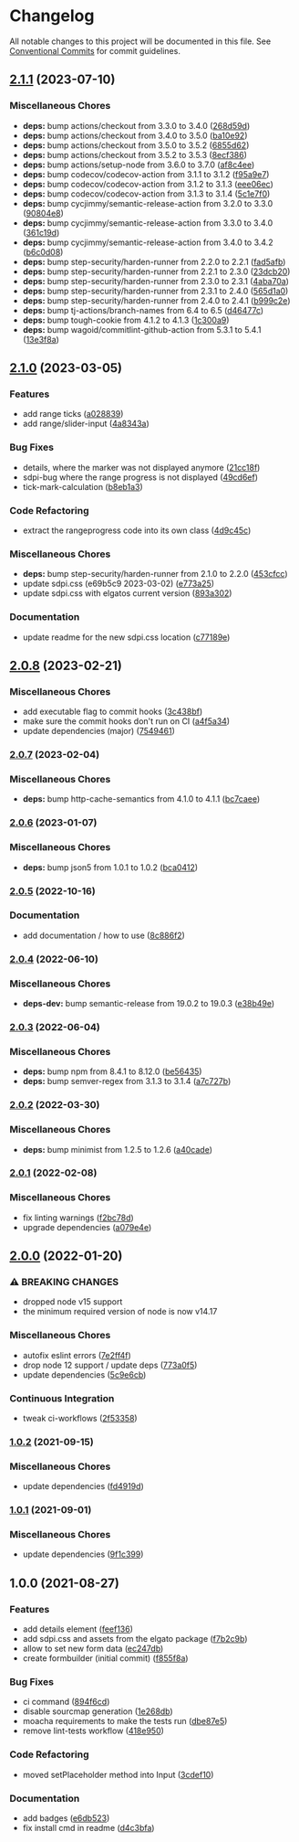 # Changelog

All notable changes to this project will be documented in this file. See
[Conventional Commits](https://conventionalcommits.org) for commit guidelines.

## [2.1.1](https://github.com/rweich/streamdeck-formbuilder/compare/v2.1.0...v2.1.1) (2023-07-10)


### Miscellaneous Chores

* **deps:** bump actions/checkout from 3.3.0 to 3.4.0 ([268d59d](https://github.com/rweich/streamdeck-formbuilder/commit/268d59d61017b53d1b91fb9d420db1c0eca1d827))
* **deps:** bump actions/checkout from 3.4.0 to 3.5.0 ([ba10e92](https://github.com/rweich/streamdeck-formbuilder/commit/ba10e92d2899bb2b54808487598d3629d513e870))
* **deps:** bump actions/checkout from 3.5.0 to 3.5.2 ([6855d62](https://github.com/rweich/streamdeck-formbuilder/commit/6855d62b00b740f90e678375890243d6283709d4))
* **deps:** bump actions/checkout from 3.5.2 to 3.5.3 ([8ecf386](https://github.com/rweich/streamdeck-formbuilder/commit/8ecf3863f2bebaa1dbb95e4b5de540173cbe04f1))
* **deps:** bump actions/setup-node from 3.6.0 to 3.7.0 ([af8c4ee](https://github.com/rweich/streamdeck-formbuilder/commit/af8c4ee579470c47ff8e38476ac4c64c583bb7fc))
* **deps:** bump codecov/codecov-action from 3.1.1 to 3.1.2 ([f95a9e7](https://github.com/rweich/streamdeck-formbuilder/commit/f95a9e7719fa0f56985a1d210b19c14c669a2065))
* **deps:** bump codecov/codecov-action from 3.1.2 to 3.1.3 ([eee06ec](https://github.com/rweich/streamdeck-formbuilder/commit/eee06ec4da97cb21c6bca5b0b1ff31aa1b5de14c))
* **deps:** bump codecov/codecov-action from 3.1.3 to 3.1.4 ([5c1e7f0](https://github.com/rweich/streamdeck-formbuilder/commit/5c1e7f0c58b1569fbe29866662f9c5e5f61c2770))
* **deps:** bump cycjimmy/semantic-release-action from 3.2.0 to 3.3.0 ([90804e8](https://github.com/rweich/streamdeck-formbuilder/commit/90804e853c59f5c69bbeb836b9cbd09d72045701))
* **deps:** bump cycjimmy/semantic-release-action from 3.3.0 to 3.4.0 ([361c19d](https://github.com/rweich/streamdeck-formbuilder/commit/361c19dddf36bfe8332152064fed57d95035bc2c))
* **deps:** bump cycjimmy/semantic-release-action from 3.4.0 to 3.4.2 ([b6c0d08](https://github.com/rweich/streamdeck-formbuilder/commit/b6c0d089cef675360ae23564534c207ea4c58f2b))
* **deps:** bump step-security/harden-runner from 2.2.0 to 2.2.1 ([fad5afb](https://github.com/rweich/streamdeck-formbuilder/commit/fad5afb9aa365254e4a077a529921af8e51a9763))
* **deps:** bump step-security/harden-runner from 2.2.1 to 2.3.0 ([23dcb20](https://github.com/rweich/streamdeck-formbuilder/commit/23dcb2037b7b9273631c1b2be98bfa8e958b350e))
* **deps:** bump step-security/harden-runner from 2.3.0 to 2.3.1 ([4aba70a](https://github.com/rweich/streamdeck-formbuilder/commit/4aba70a36767bfafcbe8e6430ba665d3e567524d))
* **deps:** bump step-security/harden-runner from 2.3.1 to 2.4.0 ([565d1a0](https://github.com/rweich/streamdeck-formbuilder/commit/565d1a06250f6909225ce7ca0ecdb330aa33ee82))
* **deps:** bump step-security/harden-runner from 2.4.0 to 2.4.1 ([b999c2e](https://github.com/rweich/streamdeck-formbuilder/commit/b999c2e79aba0faad7f396f822e1563d699f7a32))
* **deps:** bump tj-actions/branch-names from 6.4 to 6.5 ([d46477c](https://github.com/rweich/streamdeck-formbuilder/commit/d46477ca587a6614912b8b10d4efbeb916b1b517))
* **deps:** bump tough-cookie from 4.1.2 to 4.1.3 ([1c300a9](https://github.com/rweich/streamdeck-formbuilder/commit/1c300a952b9feec369da4b19b2773c51d8ff9e17))
* **deps:** bump wagoid/commitlint-github-action from 5.3.1 to 5.4.1 ([13e3f8a](https://github.com/rweich/streamdeck-formbuilder/commit/13e3f8aa0b5d080a69557138e642f2a0b0b1c676))

## [2.1.0](https://github.com/rweich/streamdeck-formbuilder/compare/v2.0.8...v2.1.0) (2023-03-05)


### Features

* add range ticks ([a028839](https://github.com/rweich/streamdeck-formbuilder/commit/a028839d2f698ed86ae4081f6b12ef76564076c0))
* add range/slider-input ([4a8343a](https://github.com/rweich/streamdeck-formbuilder/commit/4a8343adb5b98efde120b137c70b52717728e70a))


### Bug Fixes

* details, where the marker was not displayed anymore ([21cc18f](https://github.com/rweich/streamdeck-formbuilder/commit/21cc18f3dc6be0bb7f7c040a1c047ccce83ad332))
* sdpi-bug where the range progress is not displayed ([49cd6ef](https://github.com/rweich/streamdeck-formbuilder/commit/49cd6efaed723a47b9c563231b2618c4f6270180))
* tick-mark-calculation ([b8eb1a3](https://github.com/rweich/streamdeck-formbuilder/commit/b8eb1a3cc88383a9c7a15108f0bb4c61bb8b6efa))


### Code Refactoring

* extract the rangeprogress code into its own class ([4d9c45c](https://github.com/rweich/streamdeck-formbuilder/commit/4d9c45caaa2ef580e5b1a67b91004df5edd6751b))


### Miscellaneous Chores

* **deps:** bump step-security/harden-runner from 2.1.0 to 2.2.0 ([453cfcc](https://github.com/rweich/streamdeck-formbuilder/commit/453cfccb044ae55bee9ae873e43b1bba75493884))
* update sdpi.css (e69b5c9 2023-03-02) ([e773a25](https://github.com/rweich/streamdeck-formbuilder/commit/e773a25b798a9e87c257893e49614e6dabd4c06e))
* update sdpi.css with elgatos current version ([893a302](https://github.com/rweich/streamdeck-formbuilder/commit/893a3029efb60d5d8c8fb2be6d743958ea6ab908))


### Documentation

* update readme for the new sdpi.css location ([c77189e](https://github.com/rweich/streamdeck-formbuilder/commit/c77189e2ade77ce781ed461c8dfcb956228809bb))

## [2.0.8](https://github.com/rweich/streamdeck-formbuilder/compare/v2.0.7...v2.0.8) (2023-02-21)


### Miscellaneous Chores

* add executable flag to commit hooks ([3c438bf](https://github.com/rweich/streamdeck-formbuilder/commit/3c438bf3145f725370beb00d9dda322b337a5241))
* make sure the commit hooks don't run on CI ([a4f5a34](https://github.com/rweich/streamdeck-formbuilder/commit/a4f5a344556384d418044512e1379cc0ee6cd2da))
* update dependencies (major) ([7549461](https://github.com/rweich/streamdeck-formbuilder/commit/75494612d89a8c68a030fe1b0bb839d4d0e8c60d))

### [2.0.7](https://github.com/rweich/streamdeck-formbuilder/compare/v2.0.6...v2.0.7) (2023-02-04)


### Miscellaneous Chores

* **deps:** bump http-cache-semantics from 4.1.0 to 4.1.1 ([bc7caee](https://github.com/rweich/streamdeck-formbuilder/commit/bc7caee7e0f1c7bcf6b5d72f7982292808564ef6))

### [2.0.6](https://github.com/rweich/streamdeck-formbuilder/compare/v2.0.5...v2.0.6) (2023-01-07)


### Miscellaneous Chores

* **deps:** bump json5 from 1.0.1 to 1.0.2 ([bca0412](https://github.com/rweich/streamdeck-formbuilder/commit/bca0412a7fcffd8052860b9560b2d0cc36e5566c))

### [2.0.5](https://github.com/rweich/streamdeck-formbuilder/compare/v2.0.4...v2.0.5) (2022-10-16)


### Documentation

* add documentation / how to use ([8c886f2](https://github.com/rweich/streamdeck-formbuilder/commit/8c886f2f4429aa851c499b80e17637a9976ee135))

### [2.0.4](https://github.com/rweich/streamdeck-formbuilder/compare/v2.0.3...v2.0.4) (2022-06-10)


### Miscellaneous Chores

* **deps-dev:** bump semantic-release from 19.0.2 to 19.0.3 ([e38b49e](https://github.com/rweich/streamdeck-formbuilder/commit/e38b49e1d2da57aba6aad9bbc8b69d40dd532972))

### [2.0.3](https://github.com/rweich/streamdeck-formbuilder/compare/v2.0.2...v2.0.3) (2022-06-04)


### Miscellaneous Chores

* **deps:** bump npm from 8.4.1 to 8.12.0 ([be56435](https://github.com/rweich/streamdeck-formbuilder/commit/be564353336f6f95eeb0383a108dea61b2973932))
* **deps:** bump semver-regex from 3.1.3 to 3.1.4 ([a7c727b](https://github.com/rweich/streamdeck-formbuilder/commit/a7c727b1097ae84e2a5f1473de0ae63a4dafee36))

### [2.0.2](https://github.com/rweich/streamdeck-formbuilder/compare/v2.0.1...v2.0.2) (2022-03-30)


### Miscellaneous Chores

* **deps:** bump minimist from 1.2.5 to 1.2.6 ([a40cade](https://github.com/rweich/streamdeck-formbuilder/commit/a40cade4955a8d0a0b0552861433e4ac19668dbc))

### [2.0.1](https://github.com/rweich/streamdeck-formbuilder/compare/v2.0.0...v2.0.1) (2022-02-08)


### Miscellaneous Chores

* fix linting warnings ([f2bc78d](https://github.com/rweich/streamdeck-formbuilder/commit/f2bc78d787fbbd7555e81ea6b54c74f9b6a101c9))
* upgrade dependencies ([a079e4e](https://github.com/rweich/streamdeck-formbuilder/commit/a079e4e1e39bd141045b4998ec668ca42fed7680))

## [2.0.0](https://github.com/rweich/streamdeck-formbuilder/compare/v1.0.2...v2.0.0) (2022-01-20)


### ⚠ BREAKING CHANGES

* dropped node v15 support
* the minimum required version of node is now v14.17

### Miscellaneous Chores

* autofix eslint errors ([7e2ff4f](https://github.com/rweich/streamdeck-formbuilder/commit/7e2ff4f2d0b14285356a935e0161236a3d0f5813))
* drop node 12 support / update deps ([773a0f5](https://github.com/rweich/streamdeck-formbuilder/commit/773a0f5fc6d06691736393444b49415c96622da8))
* update dependencies ([5c9e6cb](https://github.com/rweich/streamdeck-formbuilder/commit/5c9e6cb52385ca1e2d2708b7e7fc7dadc2a379b4))


### Continuous Integration

* tweak ci-workflows ([2f53358](https://github.com/rweich/streamdeck-formbuilder/commit/2f53358fa19ff21ff856895b5d52e1c44c06b549))

### [1.0.2](https://github.com/rweich/streamdeck-formbuilder/compare/v1.0.1...v1.0.2) (2021-09-15)


### Miscellaneous Chores

* update dependencies ([fd4919d](https://github.com/rweich/streamdeck-formbuilder/commit/fd4919d9574fbe70760f64c54a6aa7036abab99e))

### [1.0.1](https://github.com/rweich/streamdeck-formbuilder/compare/v1.0.0...v1.0.1) (2021-09-01)


### Miscellaneous Chores

* update dependencies ([9f1c399](https://github.com/rweich/streamdeck-formbuilder/commit/9f1c3999df1b8cf74c94c484d1e642aa4ac70788))

## 1.0.0 (2021-08-27)


### Features

* add details element ([feef136](https://github.com/rweich/streamdeck-formbuilder/commit/feef1363340d1beb227113830f00f2c317bd43ee))
* add sdpi.css and assets from the elgato package ([f7b2c9b](https://github.com/rweich/streamdeck-formbuilder/commit/f7b2c9b0c7a7421be6355430ce99bef5c6c81f0b))
* allow to set new form data ([ec247db](https://github.com/rweich/streamdeck-formbuilder/commit/ec247db151261ca51cda3d10cbd364aaf17468bc))
* create formbuilder (initial commit) ([f855f8a](https://github.com/rweich/streamdeck-formbuilder/commit/f855f8aff8485c6bcf9c69ae3cbdfc613c1d30cd))


### Bug Fixes

* ci command ([894f6cd](https://github.com/rweich/streamdeck-formbuilder/commit/894f6cda7f8c8aa961bf7e5c79c3e510d41c27c6))
* disable sourcmap generation ([1e268db](https://github.com/rweich/streamdeck-formbuilder/commit/1e268db719fb831b7344d12c88505d761a761bf0))
* moacha requirements to make the tests run ([dbe87e5](https://github.com/rweich/streamdeck-formbuilder/commit/dbe87e53de38305f339f8016adb0346caeca3f51))
* remove lint-tests workflow ([418e950](https://github.com/rweich/streamdeck-formbuilder/commit/418e9506a18448b63d51431c999d38743329b451))


### Code Refactoring

* moved setPlaceholder method into Input ([3cdef10](https://github.com/rweich/streamdeck-formbuilder/commit/3cdef1094e8b05598437c1f447f24c2b62d3cca7))


### Documentation

* add badges ([e6db523](https://github.com/rweich/streamdeck-formbuilder/commit/e6db523262bd7111c54d6259624c93d67da02b6a))
* fix install cmd in readme ([d4c3bfa](https://github.com/rweich/streamdeck-formbuilder/commit/d4c3bfaaa8fda9a743fbd8c75456876f87a56bb9))
